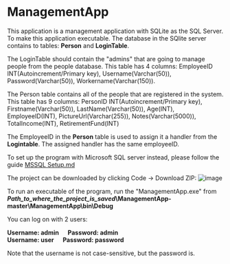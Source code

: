 # ManagementApp
This application is a management application with SQLite as the SQL Server. To make this application executable. The database in the SQlite server contains to tables: <b>Person</b> and <b>LoginTable</b>.

The LoginTable should contain the "admins" that are going to manage people from the people database. This table has 4 columns: EmployeeID INT(Autoincrement/Primary key), Username(Varchar(50)), Password(Varchar(50)), Workername(Varchar(150)).

The Person table contains all of the people that are registered in the system. This table has 9 columns: PersonID INT(Autoincrement/Primary key), Firstname(Varchar(50)), LastName(Varchar(50)), Age(INT), EmployeeID(INT), PictureUrl(Varchar(255)), Notes(Varchar(5000)), TotalIncome(INT), RetirementFund(INT)

The EmployeeID in the <b>Person</b> table is used to assign it a handler from the <b>Logintable</b>. The assigned handler has the same employeeID.

To set up the program with Microsoft SQL server instead, please follow the guide <a href="https://github.com/ltfk93/ManagementApp/blob/master/MSSQL%20Setup.md">MSSQL Setup.md</a>

The project can be downloaded by clicking Code -> Download ZIP:
![image](https://user-images.githubusercontent.com/68993851/146937997-7422247e-afc3-4614-85b2-cb2998977a07.png)

To run an executable of the program, run the "ManagementApp.exe" from <b>*Path_to_where_the_project_is_saved*\ManagementApp-master\ManagementApp\bin\Debug</b>

You can log on with 2 users: 

<b>Username: admin  &emsp;   Password: admin<br>
Username: user  &emsp;    Password: password</b>

Note that the username is not case-sensitive, but the password is.
